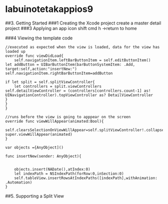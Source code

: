# labuinotetakappios9
##3. Getting Started
###1 Creating the Xcode project
create a master detail project
###3 Applying an app icon
shift cmd h ->return to home


###4 Viewing the template code
```
//executed as expected when the view is loaded, data for the view has loaded up
override func viewDidLoad{
	self.navigationItem.leftBarButtonItem = self.editButtonItem()
let addButton = UIBarButtonItem(barButtonSystemItem: .Add, target:self,action:"insertNew:")
self.navigationItem.rightBarButtonItem=addButton

if let split = self.splitViewController{
	let controllers = split.viewControllers
self.detailViewController = (controllers[controllers.count-1] as! UINavigationController).topViewController as? DetailViewController
}
}
}

//runs before the view is going to apppear on the screen
override func viewWillAppear(animated:Bool){
	self.clearsSelectionOnViewWillAppear=self.splitViewController!.collapsed
super.viewWillAppear(animated)
}

var objects ={AnyObject]()

func insertNew(sender: AnyObject){


	objects.insert(NADate(),atIndex:0)
	let indexPath = NSIndexPath(forRow:0,inSection:0)
	self.tableView.insertRowsAtIndexPaths([indexPath],withAnimation: .Automation)
}
```

##5. Supporting a Split View

